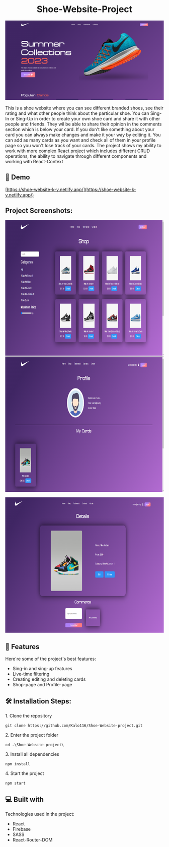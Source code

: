 <h1 align="center" id="title">Shoe-Website-Project</h1>

<p align="center"><img src="public/Screenshot_6.png" alt="project-image"></p>

<p id="description">This is a shoe website where you can see different branded shoes, see their rating and what other people think about the particular shoe. You can Sing-In or Sing-Up in order to create your own shoe card and share it with other people and friends. They wil be able to share their opinion in the comments section which is below your card. If you don't like something about your card you can always make changes and make it your way by editing it. You can add as many cards as you want and check all of them in your profile page so you won't lose track of your cards. The project shows my ability to work with more complex React project which includes different CRUD operations, the ability to navigate through different components and working with React-Context</p>

<h2>🚀 Demo</h2>

[https://shoe-website-k-y.netlify.app/](https://shoe-website-k-y.netlify.app/)

<h2>Project Screenshots:</h2>

<img src="public/Screenshot_7.png" alt="project-screenshot" width="800" height="430/">

<img src="public/Screenshot_8.png" alt="project-screenshot" width="800" height="430/">

<img src="public/Screenshot_9.png" alt="project-screenshot" width="800" height="430/"> <br/>

  
  
<h2>🧐 Features</h2>

Here're some of the project's best features:

*   Sing-in and sing-up features
*   Live-time filtering
*   Creating editing and deleting cards
*   Shop-page and Profile-page

<h2>🛠️ Installation Steps:</h2>

<p>1. Clone the repository</p>

```
git clone https://github.com/Kalo116/Shoe-Website-project.git
```

<p>2. Enter the project folder</p>

```
cd .\Shoe-Website-project\
```

<p>3. Install all dependencies</p>

```
npm install
```

<p>4. Start the project</p>

```
npm start
```

  
  
<h2>💻 Built with</h2>

Technologies used in the project:

*   React
*   Firebase
*   SASS
*   React-Router-DOM
